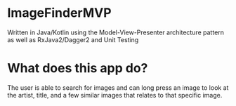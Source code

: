 # ImageFinderMVP
Written in Java/Kotlin using the Model-View-Presenter architecture pattern as well as RxJava2/Dagger2 and Unit Testing

# What does this app do?
The user is able to search for images and can long press an image to look at the artist, title, and a few similar images that relates to that specific image.
